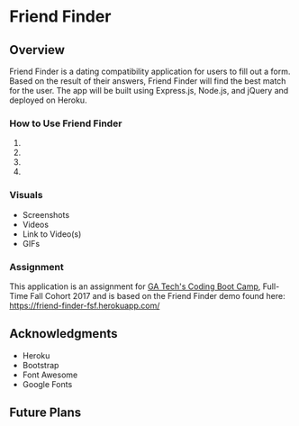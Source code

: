 # Friend Finder

## Overview
Friend Finder is a dating compatibility application for users to fill out a form. Based on the result of their answers, Friend Finder will find the best match for the user. The app will be built using Express.js, Node.js, and jQuery and deployed on Heroku.

### How to Use Friend Finder
1.
2.
3.
4.

### Visuals
+ Screenshots
+ Videos
+ Link to Video(s)
+ GIFs

### Assignment
This application is an assignment for [GA Tech's Coding Boot Camp](https://codingbootcamp.pe.gatech.edu/), Full-Time Fall Cohort 2017 and is based on the Friend Finder demo found here: https://friend-finder-fsf.herokuapp.com/

## Acknowledgments
+ Heroku 
+ Bootstrap
+ Font Awesome
+ Google Fonts

## Future Plans
